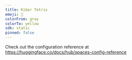 ```yaml
---
title: Kiber Tetris
emoji: 👀
colorFrom: gray
colorTo: yellow
sdk: static
pinned: false
---
```


Check out the configuration reference at https://huggingface.co/docs/hub/spaces-config-reference
